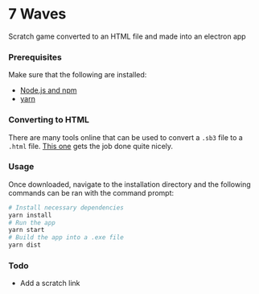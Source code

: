 # 7 Waves
Scratch game converted to an HTML file and made into an electron app

### Prerequisites
Make sure that the following are installed:
- [Node.js and npm](https://www.npmjs.com/get-npm)
- [yarn](https://yarnpkg.com/)

### Converting to HTML
There are many tools online that can be used to convert a `.sb3` file to a `.html` file. [This one](https://sheeptester.github.io/htmlifier/) gets the job done quite nicely.

### Usage
Once downloaded, navigate to the installation directory and the following commands can be ran with the command prompt:
```bash
# Install necessary dependencies
yarn install
# Run the app
yarn start
# Build the app into a .exe file
yarn dist
```

### Todo
- Add a scratch link
